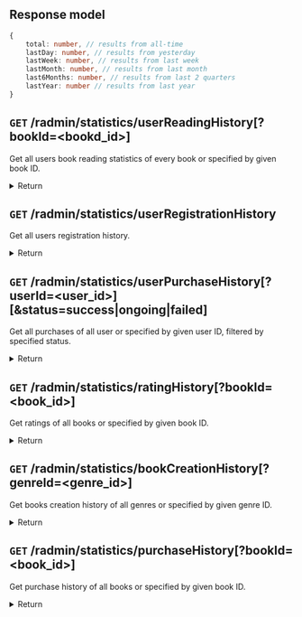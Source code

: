 ## Response model

```ts
{
    total: number, // results from all-time
    lastDay: number, // results from yesterday
    lastWeek: number, // results from last week
    lastMonth: number, // results from last month
    last6Months: number, // results from last 2 quarters
    lastYear: number // results from last year
}
```

## `GET` **/radmin/statistics/userReadingHistory[?bookId=\<bookd_id\>]**

Get all users book reading statistics of every book or specified by given book ID.

<details>
<summary>Return</summary>

```ts
{
	...model,
}
```

</details>

## `GET` **/radmin/statistics/userRegistrationHistory**

Get all users registration history.

<details>
<summary>Return</summary>

```ts
{
	...model,
}
```

</details>

## `GET` **/radmin/statistics/userPurchaseHistory[?userId=\<user_id\>][&status=success|ongoing|failed]**

Get all purchases of all user or specified by given user ID, filtered by specified status.

<details>
<summary>Return</summary>

```ts
{
	...model,
}
```

</details>

## `GET` **/radmin/statistics/ratingHistory[?bookId=\<book_id\>]**

Get ratings of all books or specified by given book ID.

<details>
<summary>Return</summary>

```ts
{
	...model,
}
```

</details>

## `GET` **/radmin/statistics/bookCreationHistory[?genreId=\<genre_id\>]**

Get books creation history of all genres or specified by given genre ID.

<details>
<summary>Return</summary>

```ts
{
	...model,
}
```

</details>

## `GET` **/radmin/statistics/purchaseHistory[?bookId=\<book_id\>]**

Get purchase history of all books or specified by given book ID.

<details>
<summary>Return</summary>

```ts
{
    total: {
        count: number,
        totalAmount: number,
    },
    lastDay: {
        count: number,
        totalAmount: number,
    },
    lastWeek: {
        count: number,
        totalAmount: number,
    },
    lastMonth: {
        count: number,
        totalAmount: number,
    },
    last6Months: {
        count: number,
        totalAmount: number,
    },
    lastYear: {
        count: number,
        totalAmount: number,
    },
}
```

</details>
